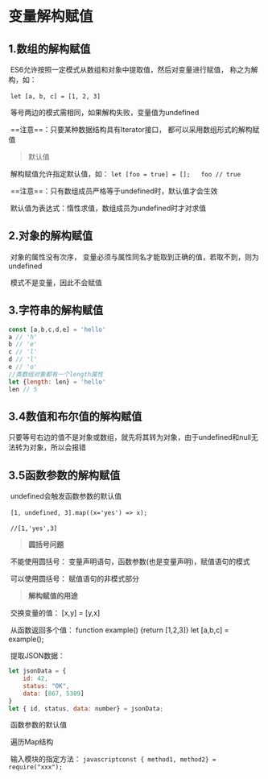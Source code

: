 # 变量解构赋值

## 1.数组的解构赋值

​			ES6允许按照一定模式从数组和对象中提取值，然后对变量进行赋值， 称之为解构，如：

​			`let [a, b, c] = [1, 2, 3]`

​			等号两边的模式需相同，如果解构失败，变量值为undefined

​			==注意==：只要某种数据结构具有Iterator接口， 都可以采用数组形式的解构赋值

> 默认值

​			 解构赋值允许指定默认值，如： `let [foo = true] = [];   foo // true`  

​			 ==注意==：只有数组成员严格等于undefined时，默认值才会生效

​			 默认值为表达式：惰性求值，数组成员为undefined时才对求值



## 2.对象的解构赋值

​			对象的属性没有次序， 变量必须与属性同名才能取到正确的值，若取不到，则为undefined

​			模式不是变量，因此不会赋值



## 3.字符串的解构赋值

```javascript
const [a,b,c,d,e] = 'hello'
a // 'h'
b // 'e'
c // 'l'
d // 'l'
e // 'o'
//类数组对象都有一个length属性
let {length: len} = 'hello'
len // 5
```



## 3.4数值和布尔值的解构赋值

​			只要等号右边的值不是对象或数组，就先将其转为对象，由于undefined和null无法转为对象，所以会报错



## 3.5函数参数的解构赋值

​			undefined会触发函数参数的默认值

​			`[1, undefined, 3].map((x='yes') => x);`

​			`//[1,'yes',3]`



> **圆括号问题**

​				不能使用圆括号： 变量声明语句，函数参数(也是变量声明)，赋值语句的模式

​				可以使用圆括号： 赋值语句的非模式部分



> **解构赋值的用途**

​				交换变量的值： [x,y] = [y,x]

​				从函数返回多个值： function example() {return [1,2,3]}       let [a,b,c] = example();

​				提取JSON数据：

```javascript
let jsonData = {
	id: 42,
	status: "OK",
	data: [867, 5309]
}
let { id, status, data: number} = jsonData;
```

​				函数参数的默认值

​				遍历Map结构

​				输入模块的指定方法：  ```javascriptconst { method1, method2} = require("xxx");```
